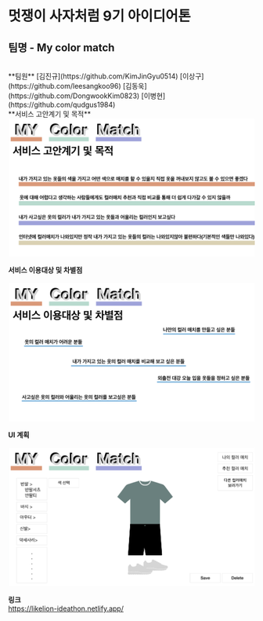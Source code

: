 # 멋쟁이 사자처럼 9기 아이디어톤

## 팀명 - My color match
<br>
**팀원**  
[김진규](https://github.com/KimJinGyu0514)
[이상구](https://github.com/leesangkoo96)
[김동욱](https://github.com/DongwookKim0823)
[이병현](https://github.com/qudgus1984)
<br>
**서비스 고안계기 및 목적**  
<br>
<img src ="/img/1.png" width = 800px >  

**서비스 이용대상 및 차별점**  
<br>
<img src ="/img/2.png" width = 800px >  

**UI 계획**  
<br>
<img src ="/img/3.png" width = 800px >  

**링크**  
https://likelion-ideathon.netlify.app/
